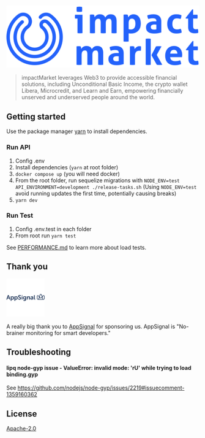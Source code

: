 <div align="center">
    <img src="logo.png">
</div>

> impactMarket leverages Web3 to provide accessible financial solutions, including Unconditional Basic Income, the crypto wallet Libera, Microcredit, and Learn and Earn, empowering financially unserved and underserved people around the world.

## Getting started

Use the package manager [yarn](https://yarnpkg.com/) to install dependencies.

### Run API

1. Config .env
2. Install dependencies (`yarn` at root folder)
3. `docker compose up` (you will need docker)
4. From the root folder, run sequelize migrations with `NODE_ENV=test API_ENVIRONMENT=development ./release-tasks.sh` (Using `NODE_ENV=test` avoid running updates the first time, potentially causing breaks)
5. `yarn dev`

### Run Test

1. Config .env.test in each folder
2. From root run `yarn test`

See [PERFORMANCE.md](./PERFORMANCE.md) to learn more about load tests.

## Thank you
<img height="100" src="appsignal-svgrepo-com.svg">

A really big thank you to [AppSignal](https://appsignal.com/) for sponsoring us. AppSignal is "No-brainer monitoring for smart developers."

## Troubleshooting

#### lipq node-gyp issue - ValueError: invalid mode: 'rU' while trying to load binding.gyp
See https://github.com/nodejs/node-gyp/issues/2219#issuecomment-1359160362

## License

[Apache-2.0](LICENSE)
